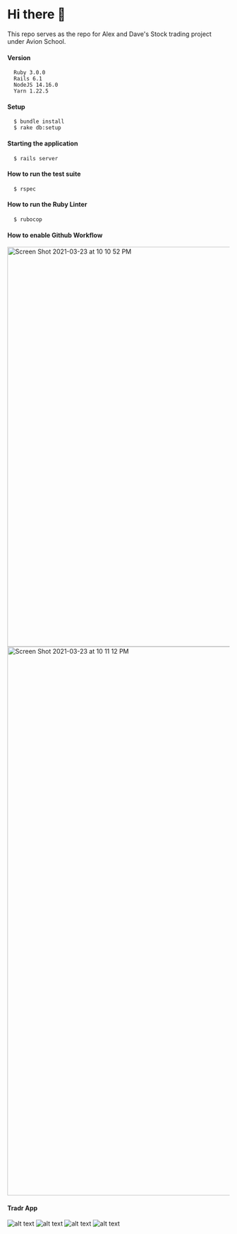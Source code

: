 # Hi there 👋

This repo serves as the repo for Alex and Dave's Stock trading project under Avion School.


#### Version

```
  Ruby 3.0.0
  Rails 6.1
  NodeJS 14.16.0
  Yarn 1.22.5
```
#### Setup

```
  $ bundle install
  $ rake db:setup
```

#### Starting the application

```
  $ rails server
```

#### How to run the test suite

```
  $ rspec
```

#### How to run the Ruby Linter

```
  $ rubocop
```

#### How to enable Github Workflow

<img width="906" alt="Screen Shot 2021-03-23 at 10 10 52 PM" src="https://user-images.githubusercontent.com/9253881/112160501-2fe2bf80-8c25-11eb-8e2b-b9508711ec70.png">

<img width="1244" alt="Screen Shot 2021-03-23 at 10 11 12 PM" src="https://user-images.githubusercontent.com/9253881/112160530-36713700-8c25-11eb-9f00-d69a3a36343f.png">



#### Tradr App

![alt text](https://gyazo.com/6e092c113a392b001d38180a4e56fda0 "Landing Page")
![alt text](https://gyazo.com/6c36c5b1e09013e843a0e398fa45c185 "Sign-up Page")
![alt text](https://gyazo.com/6227844586530a0cfa35e3bd146a328c "Sign-in Page")
![alt text](https://gyazo.com/6126e383b67386c4fdf7d944bae23f48 "Dashboard")